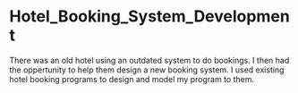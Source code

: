 # Hotel_Booking_System_Development

There was an old hotel using an outdated system to do bookings. I then had the oppertunity to help them
design a new booking system. I used existing hotel booking programs to design and model my program to them.

 
